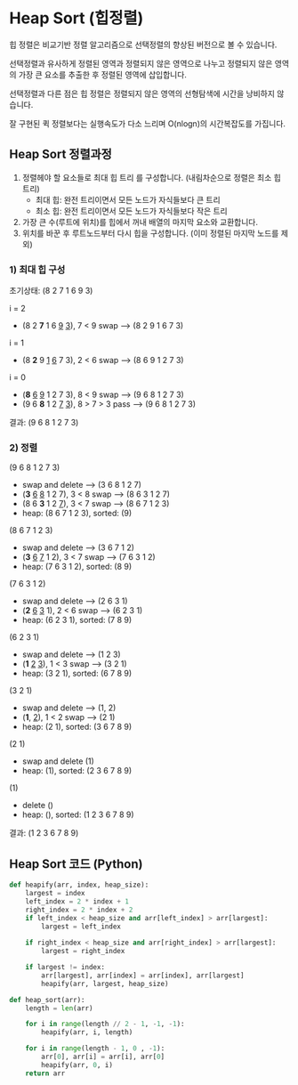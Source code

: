 # Heap Sort (힙정렬)

힙 정렬은 비교기반 정렬 알고리즘으로 선택정렬의 향상된 버전으로 볼 수 있습니다.

선택정렬과 유사하게 정렬된 영역과 정렬되지 않은 영역으로 나누고 정렬되지 않은 영역의 가장 큰 요소를 추출한 후 정렬된 영역에 삽입합니다.

선택정렬과 다른 점은 힙 정렬은 정렬되지 않은 영역의 선형탐색에 시간을 낭비하지 않습니다.

잘 구현된 퀵 정렬보다는 실행속도가 다소 느리며 O(nlogn)의 시간복잡도를 가집니다.

## Heap Sort 정렬과정

1. 정렬헤야 할 요소들로 최대 힙 트리 를 구성합니다. (내림차순으로 정렬은 최소 힙 트리)
    - 최대 힙: 완전 트리이면서 모든 노드가 자식들보다 큰 트리
    - 최소 힙: 완전 트리이면서 모든 노드가 자식들보다 작은 트리
2. 가장 큰 수(루트에 위치)를 힙에서 꺼내 배열의 마지막 요소와 교환합니다.
3. 위치를 바꾼 후 루트노드부터 다시 힙을 구성합니다. (이미 정렬된 마지막 노드를 제외)

### 1) 최대 힙 구성

초기상태: (8 2 7 1 6 9 3)

i = 2
- (8 2 **7** 1 6 <u>9</u> <u>3</u>), 7 < 9 swap --> (8 2 9 1 6 7 3)

i = 1
- (8 **2** 9 <u>1</u> <u>6</u> 7 3), 2 < 6 swap --> (8 6 9 1 2 7 3)

i = 0
- (**8** <u>6</u> <u>9</u> 1 2 7 3), 8 < 9 swap --> (9 6 8 1 2 7 3)
- (9 6 **8** 1 2 <u>7</u> <u>3</u>), 8 > 7 > 3 pass --> (9 6 8 1 2 7 3)

결과: (9 6 8 1 2 7 3)

### 2) 정렬

(9 6 8 1 2 7 3)
- swap and delete --> (3 6 8 1 2 7)
- (**3** <u>6</u> <u>8</u> 1 2 7), 3 < 8 swap --> (8 6 3 1 2 7)
- (8 6 **3** 1 2 <u>7</u>), 3 < 7 swap --> (8 6 7 1 2 3)
- heap: (8 6 7 1 2 3), sorted: (9)

(8 6 7 1 2 3)
- swap and delete --> (3 6 7 1 2)
- (**3** <u>6</u> <u>7</u> 1 2), 3 < 7 swap --> (7 6 3 1 2)
- heap: (7 6 3 1 2), sorted: (8 9)

(7 6 3 1 2)
- swap and delete --> (2 6 3 1)
- (**2** <u>6</u> <u>3</u> 1), 2 < 6 swap --> (6 2 3 1)
- heap: (6 2 3 1), sorted: (7 8 9)

(6 2 3 1)
- swap and delete --> (1 2 3)
- (**1** <u>2</u> <u>3</u>), 1 < 3 swap --> (3 2 1)
- heap: (3 2 1), sorted: (6 7 8 9)

(3 2 1)
- swap and delete --> (1, 2)
- (**1**, <u>2</u>), 1 < 2 swap --> (2 1)
- heap: (2 1), sorted: (3 6 7 8 9)

(2 1)
- swap and delete (1)
- heap: (1), sorted: (2 3 6 7 8 9)

(1)
- delete ()
- heap: (), sorted: (1 2 3 6 7 8 9)

결과: (1 2 3 6 7 8 9)

## Heap Sort 코드 (Python)

```python
def heapify(arr, index, heap_size):
    largest = index
    left_index = 2 * index + 1
    right_index = 2 * index + 2
    if left_index < heap_size and arr[left_index] > arr[largest]:
        largest = left_index
    
    if right_index < heap_size and arr[right_index] > arr[largest]:
        largest = right_index

    if largest != index:
        arr[largest], arr[index] = arr[index], arr[largest]
        heapify(arr, largest, heap_size)

def heap_sort(arr):
    length = len(arr)

    for i in range(length // 2 - 1, -1, -1):
        heapify(arr, i, length)

    for i in range(length - 1, 0 , -1):
        arr[0], arr[i] = arr[i], arr[0]
        heapify(arr, 0, i)
    return arr
```
